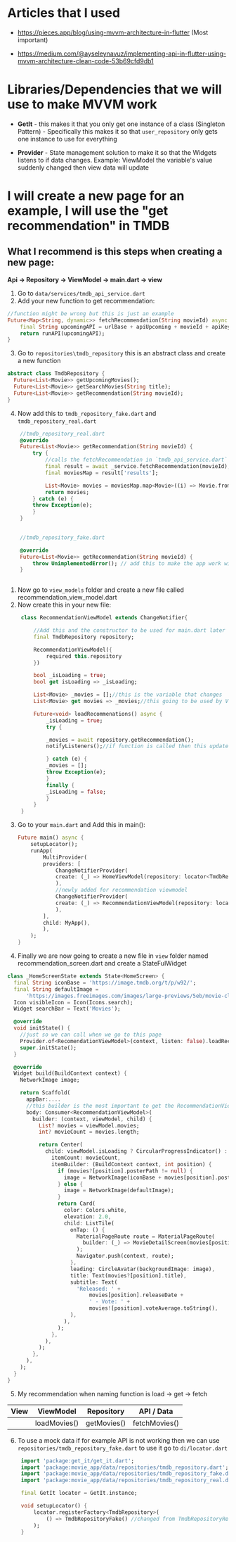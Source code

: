 
# Articles that I used
- https://pieces.app/blog/using-mvvm-architecture-in-flutter (Most important)

- https://medium.com/@ayseleynavuz/implementing-api-in-flutter-using-mvvm-architecture-clean-code-53b69cfd9db1


# Libraries/Dependencies that we will use to make MVVM work

- **GetIt** - this makes it that you only get one instance of a class (Singleton Pattern)
            - Specifically this makes it so that `user_repository` only gets one instance to use for everything

- **Provider** - State management solution to make it so that the Widgets listens to if data changes. Example: ViewModel the variable's value suddenly changed then view data will update


# I will create a new page for an example, I will use the "get recommendation" in TMDB


## What I recommend is this steps when creating a new page:

**Api -> Repository -> ViewModel -> main.dart -> view**

1. Go to `data/services/tmdb_api_service.dart`
2. Add your new function to get recommendation:

```dart
//function might be wrong but this is just an example
Future<Map<String, dynamic>> fetchRecommendation(String movieId) async {
    final String upcomingAPI = urlBase + apiUpcoming + movieId + apiKey! + urlLanguage;
    return runAPI(upcomingAPI);
}
```
3. Go to `repositories\tmdb_repository` this is an abstract class and create a new function
```dart
abstract class TmdbRepository {
  Future<List<Movie>> getUpcomingMovies();
  Future<List<Movie>> getSearchMovies(String title);
  Future<List<Movie>> getRecommendation(String movieId);
}
```
4. Now add this to `tmdb_repository_fake.dart` and `tmdb_repository_real.dart`
```dart
    //tmdb_repository_real.dart
    @override
    Future<List<Movie>> getRecommendation(String movieId) {
        try {
            //calls the fetchRecommendation in `tmdb_api_service.dart`
            final result = await _service.fetchRecommendation(movieId); 
            final moviesMap = result['results'];

            List<Movie> movies = moviesMap.map<Movie>((i) => Movie.fromJson(i)).toList();
            return movies;
        } catch (e) {
        throw Exception(e);
        }
    }
  
```

```dart
    //tmdb_repository_fake.dart

    @override
    Future<List<Movie>> getRecommendation(String movieId) {
        throw UnimplementedError(); // add this to make the app work without implementation
    }
  
```

1. Now go to `view_models` folder and create a new file called recommendation_view_model.dart
2. Now create this in your new file:
   ```dart
    class RecommendationViewModel extends ChangeNotifier{

        //Add this and the constructor to be used for main.dart later
        final TmdbRepository repository;

        RecommendationViewModel({
            required this.repository
        })

        bool _isLoading = true;
        bool get isLoading => _isLoading;

        List<Movie> _movies = [];//this is the variable that changes
        List<Movie> get movies => _movies;//this going to be used by View

        Future<void> loadRecommenations() async {
            _isLoading = true;
            try {

            _movies = await repository.getRecommendation();
            notifyListeners();//if function is called then this updates the value in View

            } catch (e) {
            _movies = [];
            throw Exception(e);
            }
            finally {
            _isLoading = false;
            }
        }
    }
    ```
3. Go to your `main.dart` and Add this in main():
    ```dart
    Future main() async {
        setupLocator();
        runApp(
            MultiProvider(
            providers: [
                ChangeNotifierProvider(
                create: (_) => HomeViewModel(repository: locator<TmdbRepository>()),
                ),
                //newly added for recommendation viewmodel
                ChangeNotifierProvider(
                create: (_) => RecommendationViewModel(repository: locator<TmdbRepository>()),
                ),
            ],
            child: MyApp(),
            ),
        );
    }
    

4. Finally we are now going to create a new file in `view` folder named recommendation_screen.dart and create a StateFulWidget

```dart
class _HomeScreenState extends State<HomeScreen> {
  final String iconBase = 'https://image.tmdb.org/t/p/w92/';
  final String defaultImage =
      'https://images.freeimages.com/images/large-previews/5eb/movie-clapboard-1184339.jpg';
  Icon visibleIcon = Icon(Icons.search);
  Widget searchBar = Text('Movies');

  @override
  void initState() {
    //just so we can call when we go to this page
    Provider.of<RecomendationViewModel>(context, listen: false).loadRecommendation();
    super.initState();
  }

  @override
  Widget build(BuildContext context) {
    NetworkImage image;

    return Scaffold(
      appBar:....
      //this builder is the most important to get the RecommendationViewModel
      body: Consumer<RecommendationViewModel>(
        builder: (context, viewModel, child) {
          List? movies = viewModel.movies;
          int? movieCount = movies.length;

          return Center(
            child: viewModel.isLoading ? CircularProgressIndicator() : ListView.builder(
              itemCount: movieCount,
              itemBuilder: (BuildContext context, int position) {
                if (movies?[position].posterPath != null) {
                  image = NetworkImage(iconBase + movies[position].posterPath);
                } else {
                  image = NetworkImage(defaultImage);
                }
                return Card(
                  color: Colors.white,
                  elevation: 2.0,
                  child: ListTile(
                    onTap: () {
                      MaterialPageRoute route = MaterialPageRoute(
                        builder: (_) => MovieDetailScreen(movies[position]),
                      );
                      Navigator.push(context, route);
                    },
                    leading: CircleAvatar(backgroundImage: image),
                    title: Text(movies?[position].title),
                    subtitle: Text(
                      'Released: ' +
                          movies[position].releaseDate +
                          ' - Vote: ' +
                          movies![position].voteAverage.toString(),
                    ),
                  ),
                );
              },
            ),
          );
        },
      ),
    );
  }
}
```

5. My recommendation when naming function is load -> get -> fetch

| View | ViewModel     | Repository   | API / Data   |
|------|---------------|--------------|--------------|
|      | loadMovies()  | getMovies()  | fetchMovies()|




6. To use a mock data if for example API is not working then we can use `repositories/tmdb_repository_fake.dart` to use it go to `di/locator.dart`
   
   ```dart
    import 'package:get_it/get_it.dart';
    import 'package:movie_app/data/repositories/tmdb_repository.dart';
    import 'package:movie_app/data/repositories/tmdb_repository_fake.dart' show TmdbRepositoryFake;
    import 'package:movie_app/data/repositories/tmdb_repository_real.dart';

    final GetIt locator = GetIt.instance;

    void setupLocator() {
        locator.registerFactory<TmdbRepository>(
            () => TmdbRepositoryFake() //changed from TmdbRepositoryReal to Fake
        );
    }
